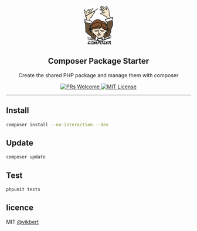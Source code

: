 <div align="center">
  <img src="./docs/composer.png" width="80px" alt="aino" />
  <h2>Composer Package Starter</h2>
  <p>Create the shared PHP package and manage them with composer</p>

  <p>
    <a href="#">
      <img src="https://img.shields.io/badge/PRs-Welcome-brightgreen.svg?style=flat-square" alt="PRs Welcome">
    </a>
    <a href="#">
      <img src="https://img.shields.io/badge/License-MIT-brightgreen.svg?style=flat-square" alt="MIT License">
    </a>
  </p>
</div>

---

## Install
```bash
composer install --no-interaction --dev
```

## Update
```bash
composer update 
```

## Test
```bash
phpunit tests 
```


## licence

MIT [@vikbert](https://vikbert.github.io/)
